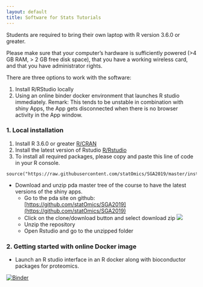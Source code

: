 ```yaml
---
layout: default
title: Software for Stats Tutorials
---
```


Students are required to bring their own laptop with R version 3.6.0 or greater.

Please make sure that your computer’s hardware is sufficiently powered (>4 GB RAM, > 2 GB free disk space), that you have a working wireless card, and that you have administrator rights.

There are three options to work with the software:

1. Install R/RStudio locally
2. Using an online binder docker environment that launches R studio immediately. Remark: This tends to be unstable in combination with shiny Apps, the App gets disconnected when there is no browser activity in the App window.

### 1. Local installation

1. Install R 3.6.0 or greater [R/CRAN](https://cran.r-project.org)
2. Install the latest version of Rstudio [R/Rstudio](https://www.rstudio.com/products/rstudio/download/)
3. To install all required packages, please copy and paste this line of code in your R console.

```
source("https://raw.githubusercontent.com/statOmics/SGA2019/master/install.R")
```

- Download and unzip pda master tree of the course to have the latest versions of the shiny apps.
	- Go to the pda site on github: [https://github.com/statOmics/SGA2019](https://github.com/statOmics/SGA2019)
	- Click on the clone/download button and select download zip
![](./fig/downloadPdaMasterTree.png)
	- Unzip the repository
	- Open Rstudio and go to the unzipped folder


### 2. Getting started with online Docker image

- Launch an R studio interface in an R docker along with bioconductor packages for proteomics.

[![Binder](https://mybinder.org/badge_logo.svg)](https://mybinder.org/v2/gh/statOmics/SGA2019/master?urlpath=rstudio)
